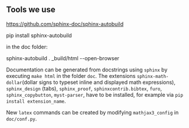 ## Tools we use

https://github.com/sphinx-doc/sphinx-autobuild

pip install sphinx-autobuild

in the doc folder:

sphinx-autobuild . _build/html --open-browser

Documentation can be generated from docstrings using `sphinx`
by executing `make html` in the folder `doc`.
The extensions `sphinx-math-dollar`(dollar signs to typeset inline and displayed math expressions), `sphinx_design` (tabs), `sphinx_proof`, `sphinxcontrib.bibtex`, `furo`, `sphinx_copybutton`, `myst-parser`,  have to be installed, for example via `pip install extension_name`.

New `latex` commands can be created by modifying `mathjax3_config` in `doc/conf.py`.
